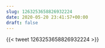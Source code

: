 ```yaml
---
slug: 1263253658826932224
date: 2020-05-20 23:41:57+00:00
draft: false
---
```


{{< tweet 1263253658826932224 >}}
